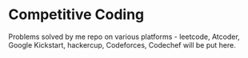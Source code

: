 # Competitive Coding
 Problems solved by  me repo on various platforms - leetcode, Atcoder, Google Kickstart, hackercup, Codeforces, Codechef will be put here.
